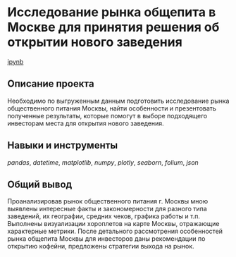 # Исследование рынка общепита в Москве для принятия решения об открытии нового заведения

[ipynb](https://github.com/AndreyBrykov/yandex_practicum/blob/main/moscow_catering_analysis%2Bmap/moscow_catering_analysis%2Bmap.ipynb)

## Описание проекта

Необходимо по выгруженным данным подготовить исследование рынка общественного питания Москвы, найти особенности и презентовать полученные результаты, которые помогут в выборе подходящего инвесторам места для открытия нового заведения.

## Навыки и инструменты

*pandas*,
*datetime*,
*matplotlib*,
*numpy*,
*plotly*,
*seaborn*,
*folium*,
*json*

## Общий вывод

Проанализировав рынок общественного питания г. Москвы мною выявлены интересные факты и закономерности для разного типа заведений, их географии, средних чеков, графика работы и т.п. Выполнены визуализации хороплетов на карте Москвы, отражающие характерные метрики. После детального рассмотрения особенностей рынка общепита Москвы для инвесторов даны рекомендации по открытию кофейни, предложены стратегии выхода на рынок.


